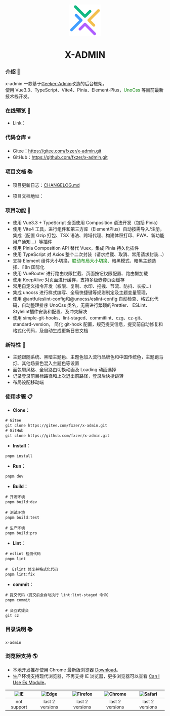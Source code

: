 <br>

<p align="center">
<img src="./public/logo.svg" style="width:100px;" />
</p>

<h1 align="center">X-ADMIN</h1>

### 介绍 📖

x-admin 一款基于[Geeker-Admin](https://github.com/HalseySpicy/Geeker-Admin)改造的后台框架。
<br>
使用 Vue3.3、TypeScript、Vite4、Pinia、Element-Plus，<span style="color:green">UnoCss</span> 等目前最新技术栈开发。

### 在线预览 👀

- Link：

### 代码仓库 ⭐

- Gitee：https://gitee.com/fxzer/x-admin.git
- GitHub：https://github.com/fxzer/x-admin.git

### 项目文档 📚

- 项目更新日志：[CHANGELOG.md](./CHANGELOG.md)

- 项目文档地址：

### 项目功能 🎨

- 使用 Vue3.3 + TypeScript 全面使用 Composition 语法开发（包括 Pinia）
- 使用 Vite4 工具，进行组件和第三方库（ElementPlus）自动按需导入/注册，<br>
  集成（配置 Gzip 打包、TSX 语法、跨域代理、构建体积打印、PWA、新功能用户通知…）等插件
- 使用 Pinia Composition API 替代 Vuex，集成 Pinia 持久化插件
- 使用 TypeScript 对 Axios 整个二次封装（请求拦截、取消、常用请求封装…）
- 支持 Element 组件大小切换，<span style="color:green">联动布局大小切换、</span>暗黑模式、暗黑主题选择、i18n 国际化
- 使用 VueRouter 进行路由权限拦截、页面按钮权限配置、路由懒加载
- 使用 KeepAlive 对页面进行缓存，支持多级嵌套页面缓存
- 常用自定义指令开发（权限、复制、水印、拖拽、节流、防抖、长按…）
- 集成 unocss 进行样式编写、全局快捷键等规则制定及主题变量管理，
- 使用 @antfu/eslint-config和@unocss/eslint-config 自动检查、格式化代码，自动整理排序 UnoCss 类名，无需进行繁琐的Prettier、 ESLint、Stylelint插件安装和配置、及冲突解决
- 使用 simple-git-hooks、lint-staged、commitlint、czg、cz-git、standard-version， 简化 git-hook 配置，规范提交信息，提交前自动修复和格式化代码，及自动生成更新日志文档
  
### 新特性 🎉
- 主题跟随系统、黑暗主题色、主题色加入流行品牌色和中国传统色，主题跑马灯、其他场景色混入主题色等设置
- 面包屑风格、全局路由切换动画及 Loading 动画选择
- 记录登录前目标路径和上次退出前路径，登录后快捷跳转
- 布局设配移动端

### 使用步骤 📋

- **Clone：**

```text
# Gitee
git clone https://gitee.com/fxzer/x-admin.git
# GitHub
git clone https://github.com/fxzer/x-admin.git
```

- **Install：**

```text
pnpm install
```

- **Run：**

```text
pnpm dev
```

- **Build：**

```text
# 开发环境
pnpm build:dev

# 测试环境
pnpm build:test

# 生产环境
pnpm build:pro
```

- **Lint：**

```text
# eslint 检测代码
pnpm lint

#  Eslint 修复并格式化代码
pnpm lint:fix

```

- **commit：**

```text
# 提交代码（提交前会自动执行 lint:lint-staged 命令）
pnpm commit

# 交互式提交
git cz
```


### 目录说明 📚

```text
x-admin
```

### 浏览器支持 🌎

- 本地开发推荐使用 Chrome 最新版浏览器 [Download](https://www.google.com/intl/zh-CN/chrome/)。
- 生产环境支持现代浏览器，不再支持 IE 浏览器，更多浏览器可以查看 [Can I Use Es Module](https://caniuse.com/?search=ESModule)。

| ![IE](https://i.imgtg.com/2023/04/11/8z7ot.png) | ![Edge](https://i.imgtg.com/2023/04/11/8zr3p.png) | ![Firefox](https://i.imgtg.com/2023/04/11/8zKiU.png) | ![Chrome](https://i.imgtg.com/2023/04/11/8zNrx.png) | ![Safari](https://i.imgtg.com/2023/04/11/8zeGj.png) |
| :---------------------------------------------: | :-----------------------------------------------: | :--------------------------------------------------: | :-------------------------------------------------: | :-------------------------------------------------: |
|                   not support                   |                  last 2 versions                  |                   last 2 versions                    |                   last 2 versions                   |                   last 2 versions                   |

